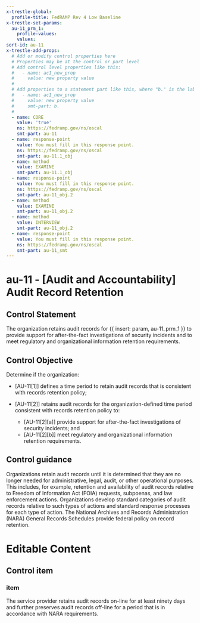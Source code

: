 ```yaml
---
x-trestle-global:
  profile-title: FedRAMP Rev 4 Low Baseline
x-trestle-set-params:
  au-11_prm_1:
    profile-values:
    values:
sort-id: au-11
x-trestle-add-props:
  # Add or modify control properties here
  # Properties may be at the control or part level
  # Add control level properties like this:
  #   - name: ac1_new_prop
  #     value: new property value
  #
  # Add properties to a statement part like this, where "b." is the label of the target statement part
  #   - name: ac1_new_prop
  #     value: new property value
  #     smt-part: b.
  #
  - name: CORE
    value: 'true'
    ns: https://fedramp.gov/ns/oscal
    smt-part: au-11
  - name: response-point
    value: You must fill in this response point.
    ns: https://fedramp.gov/ns/oscal
    smt-part: au-11.1_obj
  - name: method
    value: EXAMINE
    smt-part: au-11.1_obj
  - name: response-point
    value: You must fill in this response point.
    ns: https://fedramp.gov/ns/oscal
    smt-part: au-11_obj.2
  - name: method
    value: EXAMINE
    smt-part: au-11_obj.2
  - name: method
    value: INTERVIEW
    smt-part: au-11_obj.2
  - name: response-point
    value: You must fill in this response point.
    ns: https://fedramp.gov/ns/oscal
    smt-part: au-11_smt
---
```


# au-11 - \[Audit and Accountability\] Audit Record Retention

## Control Statement

The organization retains audit records for {{ insert: param, au-11_prm_1 }} to provide support for after-the-fact investigations of security incidents and to meet regulatory and organizational information retention requirements.

## Control Objective

Determine if the organization:

- \[AU-11[1]\] defines a time period to retain audit records that is consistent with records retention policy;

- \[AU-11[2]\] retains audit records for the organization-defined time period consistent with records retention policy to:

  - \[AU-11[2][a]\] provide support for after-the-fact investigations of security incidents; and
  - \[AU-11[2][b]\] meet regulatory and organizational information retention requirements.

## Control guidance

Organizations retain audit records until it is determined that they are no longer needed for administrative, legal, audit, or other operational purposes. This includes, for example, retention and availability of audit records relative to Freedom of Information Act (FOIA) requests, subpoenas, and law enforcement actions. Organizations develop standard categories of audit records relative to such types of actions and standard response processes for each type of action. The National Archives and Records Administration (NARA) General Records Schedules provide federal policy on record retention.

# Editable Content

<!-- Make additions and edits below -->
<!-- The above represents the contents of the control as received by the profile, prior to additions. -->
<!-- If the profile makes additions to the control, they will appear below. -->
<!-- The above markdown may not be edited but you may edit the content below, and/or introduce new additions to be made by the profile. -->
<!-- If there is a yaml header at the top, parameter values may be edited. Use --set-parameters to incorporate the changes during assembly. -->
<!-- The content here will then replace what is in the profile for this control, after running profile-assemble. -->
<!-- The added parts in the profile for this control are below.  You may edit them and/or add new ones. -->
<!-- Each addition must have a heading either of the form ## Control my_addition_name -->
<!-- or ## Part a. (where the a. refers to one of the control statement labels.) -->
<!-- "## Control" parts are new parts added after the statement part. -->
<!-- "## Part" parts are new parts added into the top-level statement part with that label. -->
<!-- Subparts may be added with nested hash levels of the form ### My Subpart Name -->
<!-- underneath the parent ## Control or ## Part being added -->
<!-- See https://ibm.github.io/compliance-trestle/tutorials/ssp_profile_catalog_authoring/ssp_profile_catalog_authoring for guidance. -->

## Control item

### item

The service provider retains audit records on-line for at least ninety days and further preserves audit records off-line for a period that is in accordance with NARA requirements.
